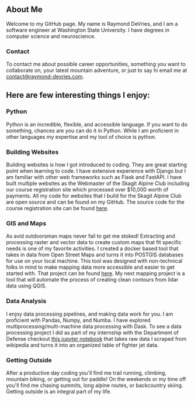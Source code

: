 ## About Me

Welcome to my GitHub page. My name is Raymond DeVries, and I am a software engineer at Washington State University. I have degrees in computer science and neuroscience. 

### Contact 

To contact me about possible career opportunities, something you want to collaborate on, your latest mountain adventure, or just to say hi email me at [contact@raymond-devries.com](mailto:contact@raymond-devries.com).

## Here are few interesting things I enjoy:

### Python
Python is an incredible, flexible, and accessible language. If you want to do something, chances are you can do it in Python. While I am proficient in other languages my expertise and my tool of choice is python.

### Building Websites

Building websites is how I got introduced to coding. They are great starting point when learning to code. I have extensive experience with Django but I am familiar with other web frameworks such as Flask and FastAPI. I have built multiple websites as the Webmaster of the Skagit Alpine Club including our course registration site which processed over $10,000 worth of payments. All my code for websites that I build for the Skagit Alpine Club are open source and can be found on my GitHub. The source code for the course registration site can be found [here](https://github.com/raymond-devries/skagit-bmc-registration).

### GIS and Maps

As avid outdoorsman maps never fail to get me stoked! Extracting and processing raster and vector data to create custom maps that fit specific needs is one of my favorite activities. I created a docker based tool that takes in data from Open Street Maps and turns it into POSTGIS databases for use on your local machine. This tool was designed with non-technical folks in mind to make mapping data more accessible and easier to get started with. That project can be found [here](https://github.com/raymond-devries/osm-postgis-manager). My next mapping project is a tool that will automate the process of creating clean contours from lidar data using QGIS.

### Data Analysis

I enjoy data processing pipelines, and making data work for you. I am proficient with Pandas, Numpy, and Numba. I have explored multiprocessing/multi-machine data processing with Dask. To see a data processing project I did as part of my internship with the Department of Defense checkout [this jupyter notebook](https://github.com/raymond-devries/jet-scraping/blob/master/explore.ipynb) that takes raw data I scraped from wikipedia and turns it into an organized table of fighter jet data.

### Getting Outside

After a productive day coding you'll find me trail running, climbing, mountain biking, or getting out for paddle! On the weekends or my time off you'll find me chasing summits, long alpine routes, or backcountry skiing. Getting outside is an integral part of my life.
